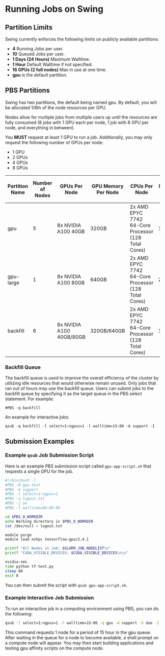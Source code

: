 # Running Jobs on Swing

## Partition Limits

Swing currently enforces the following limits on publicly available partitions:

- **4** Running Jobs per user.
- **10** Queued Jobs per user.
- **1 Days (24 Hours)** Maximum Walltime.
- **1 Hour** Default Walltime if not specified.
- **16 GPUs (2 full nodes)** Max in use at one time.
- **gpu** is the default partition.

## PBS Partitions

Swing has two partitions, the default being named gpu. By default, you will be allocated 1/8th of the node resources per GPU.

Nodes allow for multiple jobs from multiple users up until the resources are fully consumed (8 jobs with 1 GPU each per node, 1 job with 8 GPU per node, and everything in between).

You **MUST** request at least 1 GPU to run a job. Additionally, you may only request the following number of GPUs per node:

- 1 GPU
- 2 GPUs
- 4 GPUs
- 8 GPUs

| Partition Name | Number of Nodes | GPUs Per Node | GPU Memory Per Node | CPUs Per Node | DDR4 Memory Per Node | Local Scratch Disk | Operating System |
| -------------- | --------------- | ------------- | ------------------- | ------------- | -------------------- | ------------------ | ---------------- |
| gpu | 5 | 8x NVIDIA A100 40GB | 320GB | 2x AMD EPYC 7742 64-Core Processor (128 Total Cores) | 1TB | 14TB | Ubuntu 22.04.5 LTS |
| gpu-large | 1 | 8x NVIDIA A100 80GB | 640GB | 2x AMD EPYC 7742 64-Core Processor (128 Total Cores) | 2TB | 28TB | Ubuntu 22.04.5 LTS |
| backfill | 6 | 8x NVIDIA A100 40GB/80GB | 320GB/640GB | 2x AMD EPYC 7742 64-Core Processor (128 Total Cores) | 1TB/2TB | 14TB/28TB | Ubuntu 22.04.5 LTS |

### Backfill Queue

The backfill queue is used to improve the overall efficiency of the cluster by utilizing idle resources that would otherwise remain unused. Only jobs that ran out of hours may use the backfill queue. Users can submit jobs to the backfill queue by specifying it as the target queue in the PBS select statement. For example:

```
#PBS -q backfill
```

An example for interactive jobs:

```
qsub -q backfill -l select=1:ngpus=1 -l walltime=15:00 -A support -I
```

## Submission Examples

### Example `qsub` Job Submission Script

Here is an example PBS submission script called `gpu-app-script.sh` that requests a single GPU for the job.

```bash
#!/bin/bash -l
#PBS -N gpu-test
#PBS -A support
#PBS -l select=1:ngpus=1
#PBS -o logout.txt
#PBS -j oe
#PBS -l walltime=04:00:00

cd $PBS_O_WORKDIR
echo Working directory is $PBS_O_WORKDIR
cat /dev/null > logout.txt

module purge
module load nvhpc tensorflow-gpu/2.4.1

printf "All Nodes in Job: $SLURM_JOB_NODELIST\n"
printf "CUDA_VISIBLE_DEVICES: $CUDA_VISIBLE_DEVICES\n\n"

nvidia-smi
time python tf-test.py
sleep 60
exit 0
```

You can then submit the script with `qsub gpu-app-script.sh`.

### Example Interactive Job Submission

To run an interactive job in a computing environment using PBS, you can do the following:

```bash
qsub -l select=1:ngpus=1 -l walltime=15:00 -q gpu -A support -k doe -I
```

This command requests 1 node for a period of 15 hour in the gpu queue. After waiting in the queue for a node to become available, a shell prompt on a compute node will appear. You may then start building applications and testing gpu affinity scripts on the compute node.

